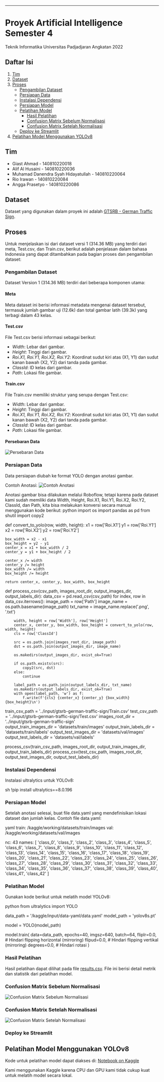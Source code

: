 ---

# Proyek Artificial Intelligence Semester 4
Teknik Informatika Universitas Padjadjaran Angkatan 2022

## Daftar Isi
1. [Tim](#tim)
2. [Dataset](#dataset)
3. [Proses](#proses)
    - [Pengambilan Dataset](#pengambilan-dataset)
    - [Persiapan Data](#persiapan-data)
    - [Instalasi Dependensi](#instalasi-dependensi)
    - [Persiapan Model](#persiapan-model)
    - [Pelatihan Model](#pelatihan-model)
        - [Hasil Pelatihan](#hasil-pelatihan)
        - [Confusion Matrix Sebelum Normalisasi](#confusion-matrix-sebelum-normalisasi)
        - [Confusion Matrix Setelah Normalisasi](#confusion-matrix-setelah-normalisasi)
    - [Deploy ke Streamlit](#deploy-ke-streamlit)
4. [Pelatihan Model Menggunakan YOLOv8](#pelatihan-model-menggunakan-yolov8)

## Tim
- Giast Ahmad - 140810220018
- Alif Al Husaini - 140810220036
- Muhamad Danendra Syah Hidayatullah - 140810220064
- Rio Irawan - 140810220084
- Angga Prasetyo - 140810220086

## Dataset
Dataset yang digunakan dalam proyek ini adalah [GTSRB - German Traffic Sign](https://www.kaggle.com/datasets/meowmeowmeowmeowmeow/gtsrb-german-traffic-sign).

## Proses

Untuk menjelaskan isi dari dataset versi 1 (314.36 MB) yang terdiri dari meta, Test.csv, dan Train.csv, berikut adalah penjelasan dalam bahasa Indonesia yang dapat ditambahkan pada bagian proses dan pengambilan dataset:

### Pengambilan Dataset
Dataset Version 1 (314.36 MB) terdiri dari beberapa komponen utama:

#### Meta
Meta dataset ini berisi informasi metadata mengenai dataset tersebut, termasuk jumlah gambar uji (12.6k) dan total gambar latih (39.3k) yang terbagi dalam 43 kelas.

#### Test.csv
File Test.csv berisi informasi sebagai berikut:
- *Width*: Lebar dari gambar.
- *Height*: Tinggi dari gambar.
- *Roi.X1, Roi.Y1, Roi.X2, Roi.Y2*: Koordinat sudut kiri atas (X1, Y1) dan sudut kanan bawah (X2, Y2) dari tanda pada gambar.
- *ClassId*: ID kelas dari gambar.
- *Path*: Lokasi file gambar.

#### Train.csv
File Train.csv memiliki struktur yang serupa dengan Test.csv:
- *Width*: Lebar dari gambar.
- *Height*: Tinggi dari gambar.
- *Roi.X1, Roi.Y1, Roi.X2, Roi.Y2*: Koordinat sudut kiri atas (X1, Y1) dan sudut kanan bawah (X2, Y2) dari tanda pada gambar.
- *ClassId*: ID kelas dari gambar.
- *Path*: Lokasi file gambar.

#### Persebaran Data
![Persebaran Data](Model/train_20epoch/labels.jpg) 

### Persiapan Data
Data persiapan diubah ke format YOLO dengan anotasi gambar. 

Contoh Anotasi: 
![Contoh Anotasi](Model/train_40epoch_2/train_batch0.jpg) 

Anotasi gambar bisa dilakukan melalui Roboflow, tetapi karena pada dataset kami sudah memiliki data Width, Height, Roi.X1, Roi.Y1, Roi.X2, Roi.Y2, ClassId, dan Path, kita bisa melakukan konversi secara manual menggunakan kode berikut:
python
import os
import pandas as pd
from shutil import copy2

def convert_to_yolo(row, width, height):
    x1 = row['Roi.X1']
    y1 = row['Roi.Y1']
    x2 = row['Roi.X2']
    y2 = row['Roi.Y2']

    box_width = x2 - x1
    box_height = y2 - y1
    center_x = x1 + box_width / 2
    center_y = y1 + box_height / 2

    center_x /= width
    center_y /= height
    box_width /= width
    box_height /= height

    return center_x, center_y, box_width, box_height

def process_csv(csv_path, images_root_dir, output_images_dir, output_labels_dir):
    data_csv = pd.read_csv(csv_path)
    for index, row in data_csv.iterrows():
        image_path = row['Path']
        image_name = os.path.basename(image_path)
        txt_name = image_name.replace('.png', '.txt')

        width, height = row['Width'], row['Height']
        center_x, center_y, box_width, box_height = convert_to_yolo(row, width, height)
        cls = row['ClassId']

        src = os.path.join(images_root_dir, image_path)
        dst = os.path.join(output_images_dir, image_name)

        os.makedirs(output_images_dir, exist_ok=True)

        if os.path.exists(src):
            copy2(src, dst)
        else:
            continue

        label_path = os.path.join(output_labels_dir, txt_name)
        os.makedirs(output_labels_dir, exist_ok=True)
        with open(label_path, 'w') as f:
            f.write(f'{cls} {center_x} {center_y} {box_width} {box_height}\n')

train_csv_path = '../input/gtsrb-german-traffic-sign/Train.csv'
test_csv_path = '../input/gtsrb-german-traffic-sign/Test.csv'
images_root_dir = '../input/gtsrb-german-traffic-sign'  
output_train_images_dir = 'datasets/train/images'
output_train_labels_dir = 'datasets/train/labels'
output_test_images_dir = 'datasets/val/images'
output_test_labels_dir = 'datasets/val/labels'

process_csv(train_csv_path, images_root_dir, output_train_images_dir, output_train_labels_dir)
process_csv(test_csv_path, images_root_dir, output_test_images_dir, output_test_labels_dir)


### Instalasi Dependensi
Instalasi ultralytics untuk YOLOv8:

sh
!pip install ultralytics==8.0.196


### Persiapan Model
Setelah anotasi selesai, buat file data.yaml yang mendefinisikan lokasi dataset dan jumlah kelas. Contoh file data.yaml:

yaml
train: /kaggle/working/datasets/train/images
val: /kaggle/working/datasets/val/images

nc: 43
names: [
  'class_0', 'class_1', 'class_2', 'class_3', 'class_4', 'class_5', 'class_6', 'class_7', 'class_8', 'class_9',
  'class_10', 'class_11', 'class_12', 'class_13', 'class_14', 'class_15', 'class_16', 'class_17', 'class_18', 'class_19',
  'class_20', 'class_21', 'class_22', 'class_23', 'class_24', 'class_25', 'class_26', 'class_27', 'class_28', 'class_29',
  'class_30', 'class_31', 'class_32', 'class_33', 'class_34', 'class_35', 'class_36', 'class_37', 'class_38', 'class_39',
  'class_40', 'class_41', 'class_42'
]


### Pelatihan Model
Gunakan kode berikut untuk melatih model YOLOv8:

python
from ultralytics import YOLO

data_path = '/kaggle/input/data-yaml/data.yaml'
model_path = 'yolov8s.pt'

model = YOLO(model_path)

model.train(
    data=data_path,
    epochs=40,
    imgsz=640,
    batch=64,
    fliplr=0.0,    # Hindari flipping horizontal (mirroring)
    flipud=0.0,    # Hindari flipping vertikal (mirroring)
    degrees=0.0,   # Hindari rotasi
)


### Hasil Pelatihan
Hasil pelatihan dapat dilihat pada file [results.csv](https://github.com/alif-09/ProjectAiSem4/blob/main/Model/train_40epoch_2/results.csv). File ini berisi detail metrik dan statistik dari pelatihan model.

### Confusion Matrix Sebelum Normalisasi
![Confusion Matrix Sebelum Normalisasi](Model/train_40epoch_2/confusion_matrix.png)

### Confusion Matrix Setelah Normalisasi
![Confusion Matrix Setelah Normalisasi](Model/train_40epoch_2/confusion_matrix_normalized.png)

### Deploy ke Streamlit

## Pelatihan Model Menggunakan YOLOv8
Kode untuk pelatihan model dapat diakses di: [Notebook on Kaggle](https://www.kaggle.com/code/zhelox/notebook9064ded284/edit)

Kami menggunakan Kaggle karena CPU dan GPU kami tidak cukup kuat untuk melatih model secara lokal.
